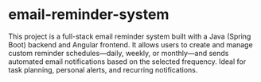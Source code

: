 # email-reminder-system
This project is a full-stack email reminder system built with a Java (Spring Boot) backend and Angular frontend. It allows users to create and manage custom reminder schedules—daily, weekly, or monthly—and sends automated email notifications based on the selected frequency. Ideal for task planning, personal alerts, and recurring notifications.
